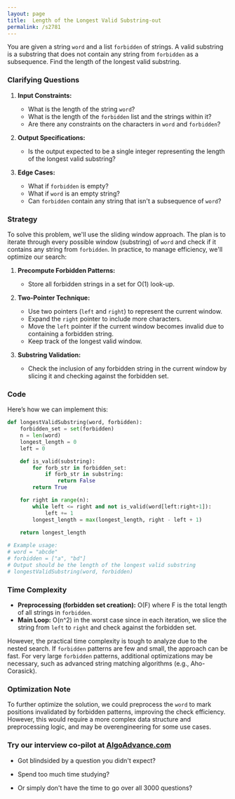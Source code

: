 ```yaml
---
layout: page
title:  Length of the Longest Valid Substring-out
permalink: /s2781
---
```


You are given a string `word` and a list `forbidden` of strings. A valid substring is a substring that does not contain any string from `forbidden` as a subsequence. Find the length of the longest valid substring.

### Clarifying Questions

1. **Input Constraints:**
    - What is the length of the string `word`?
    - What is the length of the `forbidden` list and the strings within it?
    - Are there any constraints on the characters in `word` and `forbidden`?

2. **Output Specifications:**
    - Is the output expected to be a single integer representing the length of the longest valid substring?

3. **Edge Cases:**
    - What if `forbidden` is empty?
    - What if `word` is an empty string?
    - Can `forbidden` contain any string that isn't a subsequence of `word`?

### Strategy

To solve this problem, we'll use the sliding window approach. The plan is to iterate through every possible window (substring) of `word` and check if it contains any string from `forbidden`. In practice, to manage efficiency, we'll optimize our search:

1. **Precompute Forbidden Patterns:**
   - Store all forbidden strings in a set for O(1) look-up.
   
2. **Two-Pointer Technique:**
   - Use two pointers (`left` and `right`) to represent the current window.
   - Expand the `right` pointer to include more characters.
   - Move the `left` pointer if the current window becomes invalid due to containing a forbidden string.
   - Keep track of the longest valid window.

3. **Substring Validation:**
   - Check the inclusion of any forbidden string in the current window by slicing it and checking against the forbidden set.

### Code

Here’s how we can implement this:

```python
def longestValidSubstring(word, forbidden):
    forbidden_set = set(forbidden)
    n = len(word)
    longest_length = 0
    left = 0

    def is_valid(substring):
        for forb_str in forbidden_set:
            if forb_str in substring:
                return False
        return True

    for right in range(n):
        while left <= right and not is_valid(word[left:right+1]):
            left += 1
        longest_length = max(longest_length, right - left + 1)
    
    return longest_length

# Example usage:
# word = "abcde"
# forbidden = ["a", "bd"]
# Output should be the length of the longest valid substring
# longestValidSubstring(word, forbidden)
```

### Time Complexity

- **Preprocessing (forbidden set creation):** O(F) where F is the total length of all strings in `forbidden`.
- **Main Loop:** O(n^2) in the worst case since in each iteration, we slice the string from `left` to `right` and check against the forbidden set.

However, the practical time complexity is tough to analyze due to the nested search. If `forbidden` patterns are few and small, the approach can be fast. For very large `forbidden` patterns, additional optimizations may be necessary, such as advanced string matching algorithms (e.g., Aho-Corasick).

### Optimization Note

To further optimize the solution, we could preprocess the `word` to mark positions invalidated by forbidden patterns, improving the check efficiency. However, this would require a more complex data structure and preprocessing logic, and may be overengineering for some use cases.


### Try our interview co-pilot at [AlgoAdvance.com](https://algoAdvance.com)

- Got blindsided by a question you didn't expect?

- Spend too much time studying?

- Or simply don't have the time to go over all 3000 questions?

